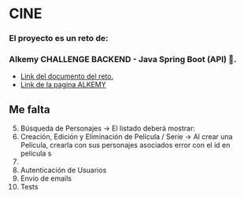# CINE
### El proyecto es un reto de:
### Alkemy CHALLENGE BACKEND - Java Spring Boot (API) 🚀.
* [Link del documento del reto.](https://drive.google.com/file/d/1ICHCzERR_tC9yB9crJyxVoqtNXsduOky/view?usp=sharing)
* [Link de la pagina ALKEMY](https://campus.alkemy.org/login)

## Me falta

5. Búsqueda de Personajes -> El listado deberá mostrar:
7. Creación, Edición y Eliminación de Película / Serie -> Al crear una Película, crearla con sus personajes asociados error con el id en pelicula s
8. 
9. Autenticación de Usuarios
10. Envío de emails
11. Tests

